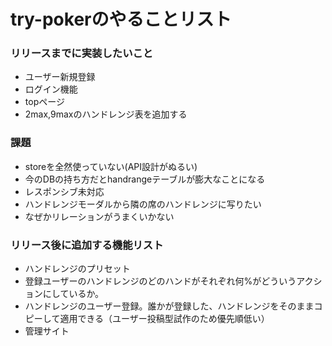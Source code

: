 try-pokerのやることリスト
============

### リリースまでに実装したいこと
- ユーザー新規登録
- ログイン機能
- topページ
- 2max,9maxのハンドレンジ表を追加する

### 課題
- storeを全然使っていない(API設計がぬるい)
- 今のDBの持ち方だとhandrangeテーブルが膨大なことになる
- レスポンシブ未対応
- ハンドレンジモーダルから隣の席のハンドレンジに写りたい
- なぜかリレーションがうまくいかない


### リリース後に追加する機能リスト
- ハンドレンジのプリセット
- 登録ユーザーのハンドレンジのどのハンドがそれぞれ何%がどういうアクションにしているか。
- ハンドレンジのユーザー登録。誰かが登録した、ハンドレンジをそのままコピーして適用できる（ユーザー投稿型試作のため優先順低い）
- 管理サイト
